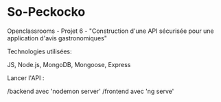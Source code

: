 # So-Peckocko
Openclassrooms - Projet 6 - "Construction d'une API sécurisée pour une application d'avis gastronomiques"

Technologies utilisées:

JS, Node.js, MongoDB, Mongoose, Express

Lancer l'API : 

/backend avec 'nodemon server'
/frontend avec 'ng serve'
